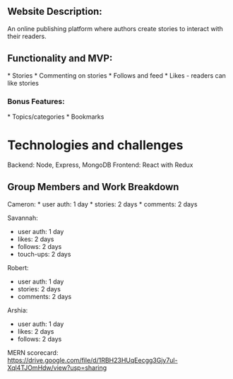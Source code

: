 <h2>Website Description:</h2>
    An online publishing platform where authors create stories to interact with their readers.

<h2>Functionality and MVP:</h2>
* Stories
* Commenting on stories
* Follows and feed
* Likes - readers can like stories

<h3>Bonus Features:</h3>
* Topics/categories
* Bookmarks

<h1>Technologies and challenges</h1>
 Backend: Node, Express, MongoDB
 Frontend: React with Redux

<h2>Group Members and Work Breakdown</h2>
Cameron:
* user auth: 1 day
* stories: 2 days
* comments: 2 days

Savannah:
* user auth: 1 day
* likes: 2 days
* follows: 2 days
* touch-ups: 2 days

Robert:
* user auth: 1 day
* stories: 2 days
* comments: 2 days

Arshia:
* user auth: 1 day
* likes: 2 days
* follows: 2 days

MERN scorecard: 
https://drive.google.com/file/d/1RBH23HUqEecgg3Gjy7ul-Xql4TJOmHdw/view?usp=sharing